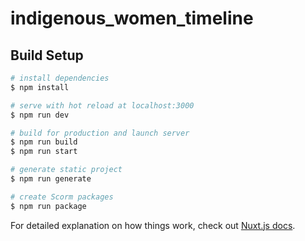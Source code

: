 # indigenous_women_timeline

## Build Setup

```bash
# install dependencies
$ npm install

# serve with hot reload at localhost:3000
$ npm run dev

# build for production and launch server
$ npm run build
$ npm run start

# generate static project
$ npm run generate

# create Scorm packages
$ npm run package
```

For detailed explanation on how things work, check out [Nuxt.js docs](https://nuxtjs.org).
